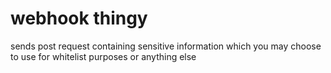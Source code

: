 # webhook thingy
sends post request containing sensitive information which you may choose to use for whitelist purposes or anything else
